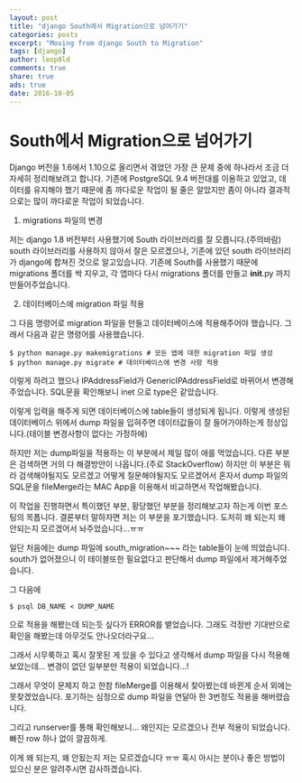 ```yaml
---
layout: post
title: "django South에서 Migration으로 넘어가기"
categories: posts
excerpt: "Moving from django South to Migration"
tags: [django]
author: leop0ld
comments: true
share: true
ads: true
date: 2016-10-05
---
```


South에서 Migration으로 넘어가기
=====

Django 버전을 1.6에서 1.10으로 올리면서 겪었던 가장 큰 문제 중에 하나라서 조금 더 자세히 정리해보려고 합니다.
기존에 PostgreSQL 9.4 버전대를 이용하고 있었고, 데이터를 유지해야 했기 때문에 좀 까다로운 작업이 될 줄은 알았지만 좀이 아니라 결과적으로는 많이 까다로운 작업이 되었습니다.

1. migrations 파일의 변경

저는 django 1.8 버전부터 사용했기에 South 라이브러리를 잘 모릅니다.(주의바람)
south 라이브러리를 사용하지 않아서 잘은 모르겠으나, 기존에 있던 south 라이브러리가 django에 합쳐진 것으로 알고있습니다.
기존에 South를 사용했기 때문에 migrations 폴더를 싹 지우고, 각 앱마다 다시 migrations 폴더를 만들고 __init__.py 까지 만들어주었습니다.

2. 데이터베이스에 migration 파일 적용

그 다음 명령어로 migration 파일을 만들고 데이터베이스에 적용해주어야 했습니다.
그래서 다음과 같은 명령어를 사용했습니다.

```shell
$ python manage.py makemigrations # 모든 앱에 대한 migration 파일 생성
$ python manage.py migrate # 데이터베이스에 변경 사항 적용
```

이렇게 하려고 했으나 IPAddressField가 GenericIPAddressField로 바뀌어서 변경해주었습니다.
SQL문을 확인해보니 inet 으로 type은 같았습니다.

이렇게 입력을 해주게 되면 데이터베이스에 table들이 생성되게 됩니다.
이렇게 생성된 데이터베이스 위에서 dump 파일을 입혀주면 데이터값들이 잘 들어가야하는게 정상입니다.(테이블 변경사항이 없다는 가정하에)

하지만 저는 dump파일을 적용하는 이 부분에서 제일 많이 애를 먹었습니다.
다른 부분은 검색하면 거의 다 해결방안이 나옵니다.(주로 StackOverflow)
하지만 이 부분은 뭐라 검색해야될지도 모르겠고 어떻게 질문해야될지도 모르겠어서 혼자서 dump 파일의 SQL문을 fileMerge라는 MAC App을 이용해서 비교하면서 작업해봤습니다.

이 작업을 진행하면서 특이했던 부분, 황당했던 부분을 정리해보고자 하는게 이번 포스팅의 목푭니다.
결론부터 말하자면 저는 이 부분을 포기했습니다.
도저히 왜 되는지 왜 안되는지 모르겠어서 놔주었습니다...ㅠㅠ

일단 처음에는 dump 파일에 south_migration~~~ 라는 table들이 눈에 띄었습니다.
south가 없어졌으니 이 테이블또한 필요없다고 판단해서 dump 파일에서 제거해주었습니다.

<script async src="//pagead2.googlesyndication.com/pagead/js/adsbygoogle.js"></script>
<ins class="adsbygoogle"
     style="display:block; text-align:center;"
     data-ad-format="fluid"
     data-ad-layout="in-article"
     data-ad-client="ca-pub-1864899826477546"
     data-ad-slot="2703362319"></ins>
<script>
     (adsbygoogle = window.adsbygoogle || []).push({});
</script>

그 다음에

```
$ psql DB_NAME < DUMP_NAME
```

으로 적용을 해봤는데 되는듯 싶다가 ERROR를 뱉었습니다.
그래도 걱정반 기대반으로 확인을 해봤는데 아무것도 안나오더라구요...

그래서 시무룩하고 혹시 잘못된 게 있을 수 있다고 생각해서 dump 파일을 다시 적용해보았는데...
변경이 없던 일부분만 적용이 되었습니다...!

그래서 무엇이 문제지 하고 한참 fileMerge를 이용해서 찾아봤는데 바뀐게 순서 외에는 못찾겠었습니다.
포기하는 심정으로 dump 파일을 연달아 한 3번정도 적용을 해버렸습니다.

그리고 runserver를 통해 확인해보니... 왜인지는 모르겠으나 전부 적용이 되었습니다.
빠진 row 하나 없이 깔끔하게.

이게 왜 되는지, 왜 안됬는지 저는 모르겠습니다 ㅠㅠ
혹시 아시는 분이나 좋은 방법이 있으신 분은 알려주시면 감사하겠습니다.
